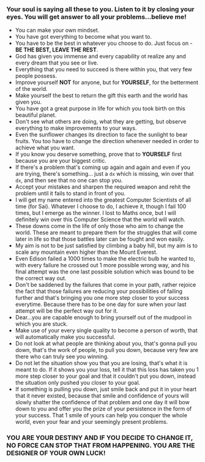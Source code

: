 ### **Your soul is saying all these to you. Listen to it by closing your eyes. You will get answer to all your problems...believe me!**

* You can make your own mindset. 
* You have got everything to become what you want to.
* You have to be the best in whatever you choose to do. Just focus on - **BE THE BEST, LEAVE THE REST**.
* God has given you immense and every capability ot realize any and every dream that you see or live.
* Everything that you need to succeed is there within you, that very few people possess.
* Improve yourself **NOT** for anyone, but for **YOURSELF**, for the betterment of the world.
* Make yourself the best to return the gift this earth and the world has given you.
* You have got a great purpose in life for which you took birth on this beautiful planet.
* Don't see what others are doing, what they are getting, but observe everything to make improvements to your ways.
* Even the sunflower changes its direction to face the sunlight to bear fruits. You too have to change the direction whenever needed in order to achieve what you want.
* If you know you deserve something, prove that to **YOURSELF** first because you are your biggest critic.
* If there's a problem that's coming up again and again and even if you are trying, there's something... just a `dx` which is missing, win over that `dx`, and then see that no one can stop you.
* Accept your mistakes and sharpen the required weapon and rehit the problem until it fails to stand in front of you.
* I will get my name entered into the greatest Computer Scientists of all time (for Sai). Whatever I choose to do, I achieve it, though I fail 100 times, but I emerge as the winner. I lost to Maths once, but I will definitely win over this Computer Science that the world will watch.
* These downs come in the life of only those who aim to change the world. These are meant to prepare them for the struggles that will come later in life so that those battles later can be fought and won easily.
* My aim is not to be just satisfied by climbing a baby hill, but my aim is to scale any mountain even higher than the Mount Everest.
* Even Edison failed a 1000 times to make the electric bulb he wanted to, with every failure he crossed out 1 more possible wrong way, and his final attempt was the one last possible solution which was bound to be the correct way out.
* Don't be saddened by the failures that come in your path, rather rejoice the fact that those failures are reducing your possibilities of failing further and that's bringing you one more step closer to your success everytime. Because there has to  be one day for sure when your last attempt will be the perfect way out for it.
* Dear...you are capable enough to bring yourself out of the mudpool in which you are stuck.
* Make use of your every single quality to become a person of worth, that will automatically make you successful.
* Do not look at what people are thinking about you, that's gonna pull you down, that's the work of people, to pull you down, because very few are there who can truly see you winning.
* Do not let the situation show you that you are losing, that's what it is meant to do. If it shows you your loss, tell it that this loss has taken you 1 more step closer to your goal and that it couldn't put you down, instead the situation only pushed you closer to your goal.
* If something is pulling you down, just smile back and put it in your heart that it never existed, because that smile and confidence of yours will slowly shatter the confidence of that problem and one day it will bow down to you and offer you the prize of your persistence in the form of your success. That 1 smile of yours can help you conquer the whole world, even your fear and your seemingly present problems.

### **YOU ARE YOUR DESTINY AND IF YOU DECIDE TO CHANGE IT, NO FORCE CAN STOP THAT FROM HAPPENING. YOU ARE THE DESIGNER OF YOUR OWN LUCK!**

